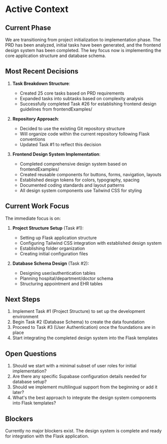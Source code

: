 # Active Context

## Current Phase

We are transitioning from project initialization to implementation phase. The PRD has been analyzed, initial tasks have been generated, and the frontend design system has been completed. The key focus now is implementing the core application structure and database schema.

## Most Recent Decisions

1. **Task Breakdown Structure**:

   - Created 25 core tasks based on PRD requirements
   - Expanded tasks into subtasks based on complexity analysis
   - Successfully completed Task #26 for establishing frontend design guidelines from frontendExamples/

2. **Repository Approach**:

   - Decided to use the existing Git repository structure
   - Will organize code within the current repository following Flask conventions
   - Updated Task #1 to reflect this decision

3. **Frontend Design System Implementation**:
   - Completed comprehensive design system based on frontendExamples/
   - Created reusable components for buttons, forms, navigation, layouts
   - Established design tokens for colors, typography, spacing
   - Documented coding standards and layout patterns
   - All design system components use Tailwind CSS for styling

## Current Work Focus

The immediate focus is on:

1. **Project Structure Setup** (Task #1):

   - Setting up Flask application structure
   - Configuring Tailwind CSS integration with established design system
   - Establishing folder organization
   - Creating initial configuration files

2. **Database Schema Design** (Task #2):
   - Designing user/authentication tables
   - Planning hospital/department/doctor schema
   - Structuring appointment and EHR tables

## Next Steps

1. Implement Task #1 (Project Structure) to set up the development environment
2. Begin Task #2 (Database Schema) to create the data foundation
3. Proceed to Task #3 (User Authentication) once the foundations are in place
4. Start integrating the completed design system into the Flask templates

## Open Questions

1. Should we start with a minimal subset of user roles for initial implementation?
2. Are there any specific Supabase configuration details needed for database setup?
3. Should we implement multilingual support from the beginning or add it later?
4. What's the best approach to integrate the design system components into Flask templates?

## Blockers

Currently no major blockers exist. The design system is complete and ready for integration with the Flask application.
